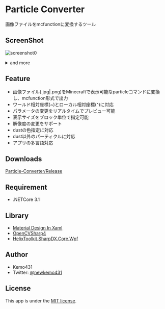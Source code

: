 # Particle Converter 
画像ファイルをmcfunctionに変換するツール

## ScreenShot
 ![screenshot0](https://imgur.com/SEKM371.jpg,"screenshot")
 <details>
 <summary>and more</summary><div>  
 <img src="https://imgur.com/Ld544Cx.jpg", "screenshot1">
 <img src="https://imgur.com/hdSbSkc.jpg" alt="screenshot2" />
 </div></details>  

## Feature
* 画像ファイル(.jpg|.png)をMinecraftで表示可能なparticleコマンドに変換し、mcfunction形式で出力
* ワールド相対座標(\~)とローカル相対座標(\^)に対応
* パラメータの変更をリアルタイムでプレビュー可能
* 表示サイズをブロック単位で指定可能
* 解像度の変更をサポート
* dustの色指定に対応
* dust以外のパーティクルに対応
* アプリの多言語対応

## Downloads
 [Particle-Converter/Release](https://github.com/kemo14331/Particle-Converter/releases/latest)
 
## Requirement
 
 * .NETCore 3.1
 
## Library
 * [Material Design In Xaml](http://materialdesigninxaml.net/)
 * [OpenCVSharp4](https://github.com/shimat/opencvsharp)
 * [HelixToolkit.SharpDX.Core.Wpf](https://github.com/helix-toolkit/helix-toolkit) 

## Author

* Kemo431  
* Twitter: [@newkemo431](https://twitter.com/newkemo431)
 
## License
This app is under the [MIT license](https://en.wikipedia.org/wiki/MIT_License).
